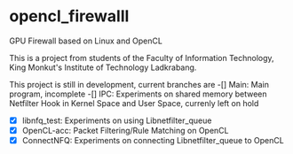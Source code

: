 # opencl_firewalll
GPU Firewall based on Linux and OpenCL


This is a project from students of the Faculty of Information Technology, King Monkut's Institute of Technology Ladkrabang.


This project is still in development, current branches are
-[] Main: Main program, incomplete
-[] IPC: Experiments on shared memory between Netfilter Hook in Kernel Space and User Space, currenly left on hold
-[x] libnfq_test: Experiments on using Libnetfilter_queue
-[x] OpenCL-acc: Packet Filtering/Rule Matching on OpenCL 
-[x] ConnectNFQ: Experiments on connecting Libnetfilter_queue to OpenCL
